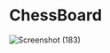 # ChessBoard
![Screenshot (183)](https://user-images.githubusercontent.com/74062479/148969692-65264fd6-c578-46b4-8b81-4dc81a35ab73.png)
